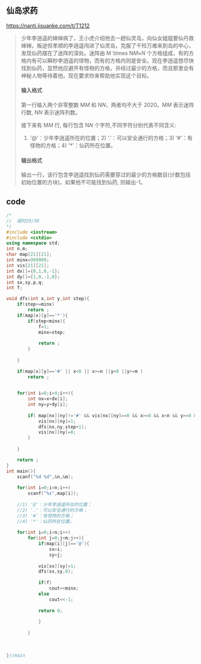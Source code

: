 



## 仙岛求药

https://nanti.jisuanke.com/t/T1212





>少年李逍遥的婶婶病了，王小虎介绍他去一趟仙灵岛，向仙女姐姐要仙丹救婶婶。叛逆但孝顺的李逍遥闯进了仙灵岛，克服了千险万难来到岛的中心，发现仙药摆在了迷阵的深处。迷阵由 M \times N*M*×*N* 个方格组成，有的方格内有可以瞬秒李逍遥的怪物，而有的方格内则是安全。现在李逍遥想尽快找到仙药，显然他应避开有怪物的方格，并经过最少的方格，而且那里会有神秘人物等待着他。现在要求你来帮助他实现这个目标。
>
>#### 输入格式
>
>第一行输入两个非零整数 M*M* 和 N*N*，两者均不大于 2020。M*M* 表示迷阵行数, N*N* 表示迷阵列数。
>
>接下来有 M*M* 行, 每行包含 N*N* 个字符,不同字符分别代表不同含义:
>
>1) '@'：少年李逍遥所在的位置；2) '.'：可以安全通行的方格；3) '#'：有怪物的方格；4) '*'：仙药所在位置。
>
>#### 输出格式
>
>输出一行，该行包含李逍遥找到仙药需要穿过的最少的方格数目(计数包括初始位置的方块)。如果他不可能找到仙药, 则输出-1。







## code

```cpp
/*
//	超时29/30
*/
#include <iostream>
#include <cstdio>
using namespace std;
int n,m;
char map[21][21];
int minx=999999;
int vis[21][21];
int dx[]={0,1,0,-1};
int dy[]={1,0,-1,0};
int sx,sy,p,q;
int f;

void dfs(int x,int y,int step){
    if(step>=minx)
		return ; 
	if(map[x][y]=='*'){
        if(step<minx){
        	f=1;
        	minx=step;
        	
        	return ;
        }
            
    }
    
    if(map[x][y]=='#' || x<0 || x>=n ||y<0 ||y>=m )
        return ; 
  

    for(int i=0;i<4;i++){
        int nx=x+dx[i];
        int ny=y+dy[i];
		
        if( map[nx][ny]!='#' && vis[nx][ny]==0 && x>=0 && x<n && y>=0 && y<m){
        	vis[nx][ny]=1;
            dfs(nx,ny,step+1);
            vis[nx][ny]=0;
        }
        
    }

	return ;
}
int main(){
    scanf("%d %d",&n,&m);
   
    for(int i=0;i<n;i++)
    	scanf("%s",map[i]);
    
    //1) '@'：少年李逍遥所在的位置；
    //2) '.'：可以安全通行的方格；
    //3) '#'：有怪物的方格；
    //4) '*'：仙药所在位置。
  
    for(int i=0;i<n;i++)
        for(int j=0;j<m;j++){
        	if(map[i][j]=='@'){
                sx=i;
                sy=j;
            
            vis[sx][sy]=1;
    		dfs(sx,sy,0);
    		
    		if(f)
    			cout<<minx;
   			else
    			cout<<-1;
    			
   			return 0;
   			
			}
			
        }
            
                       
    
}//main

```

